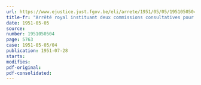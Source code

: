 ```yaml
---
url: https://www.ejustice.just.fgov.be/eli/arrete/1951/05/05/1951050504/justel
title-fr: "Arrêté royal instituant deux commissions consultatives pour l'achat de livres d'auteurs belges et étrangers"
date: 1951-05-05
source:
number: 1951050504
page: 5763
case: 1951-05-05/04
publication: 1951-07-28
starts:
modifies:
pdf-original:
pdf-consolidated:
---
```


